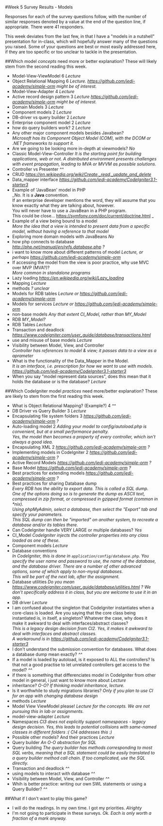 #Week 5 Survey Results - Models

Responses for each of the survey questions follow, with the number of similar
responses denoted by a value at the end of the question line, if appropriate.
There were 41 responders.

This week deviates from the last few, in that I have a "models in a nutshell" presentation
for in-class, which will hopefully answer many of the questions you raised.
Some of your questions are best or most easily addressed here, if they are too specific
or too unclear to tackle in the presentation.

##Which model *concepts* need more or better explanation? These will likely stem from the second reading this week.

- Model-View-ViewModel	6  _Lecture_
- Object Relational Mapping	6 _Lecture. https://github.com/jedi-academy/simple-orm might be of interest._
- Model-View-Adapter	4 _Lecture_
- Active record design pattern	3 _Lecture https://github.com/jedi-academy/simple-orm might be of interest._
- Domain Models	3 _Lecture_
- Component models	2 _Lecture_
- DB-driver vs query builder	2 _Lecture_
- Enterprise component model	2 _Lecture_
- how do query builders work?	2 _Lecture_
- Any other major component models besides Javabean?	  
_Microsoft has its Component Object Model (COM), with the DCOM or .NET frameworks
to support it._
- Are we going to be looking more in-depth at viewmodels?	_No_
- Classic Model-View-Controller	_It is the starting point for building
applications, web or not. A distributed environment presents challenges
with event propagation, leading to MVA or MVVM as possible solutions._
- Controller vs Presenter	_^^_
- CRUD	_https://en.wikipedia.org/wiki/Create,_read,_update_and_delete_
- Data_mapper interface	 _https://github.com/jedi-academy/CodeIgniter3.1-starter3_
- Example of 'JavaBean' model in PHP	  
_No. It is a **Java** convention.  
If an enterprise developer mentions the word, they will assume that you know
exactly what they are talking about, however.  
You will never have to use a JavaBean in a PHP program.    
This could be close...
https://symfony.com/doc/current/doctrine.html  _
- Example of a view being bound to a model  
_More the idea that a view is intended to present
data from a specific model, without having a reference to that model_
- Exploring more domain models with JavaBeans	_No_
- how php connects to database	_http://php.net/manual/en/refs.database.php ?_
- i want to know more about different patterns of model	 _Lecture,
or perhaps https://github.com/jedi-academy/simple-orm_
- If accessing the model from the view is poor practice, why use MVC over MVP (MVA?)?	
_More common in standalone programs_
- Lazy loading	_https://en.wikipedia.org/wiki/Lazy_loading_
- Mapping	 _Lecture_
- methods	_? unclear_
- Models for RDB tables	 _Lecture or https://github.com/jedi-academy/simple-orm_
- Models for services	 _Lecture or https://github.com/jedi-academy/simple-orm_
- non-base models	_Any that extent CI_Model, rather than MY_Model_
- RDB	_MY_Model?_
- RDB Tables	 _Lecture_
- Transaction and deadlock	_https://www.codeigniter.com/user_guide/database/transactions.html_
- use and misuse of base models	 _Lecture_
- Visibility between Model, View, and Controller	  
_Controller has references to model & view; it passes data to a view as a aprameter_
- What is the functionality of the Data_Mapper in the Model.	  
_It is an interface, i.e. prescription for how we want to use with models._
_https://github.com/jedi-academy/CodeIgniter3.1-starter3_
- When you say "model represent data sources", does this mean that it holds the database or is the database?	 _Lecture_



	

##Which CodeIgniter model *practices* need more/better explanation? These are likely to stem from the first reading this week.

- What is Object Relational Mapping? (Example?)	4 _^^_
- DB Driver vs Query Builder	3  _Lecture_
- Encapsulating file system folders	3 _https://github.com/jedi-academy/simple-orm ?_
- Auto-loading model	2  _Adding your model to config/autoload.php is convenient,
but at a small performance penalty.  
Yes, the model then becomes a property of every controller, which isn't always a good idea._
- Encapsulating XML	2 _https://github.com/jedi-academy/simple-orm ?_
- Implementing models in CodeIgniter	2 _https://github.com/jedi-academy/simple-orm ?_
- Active Record Models	 _https://github.com/jedi-academy/simple-orm ?_
- Base Model	 _https://github.com/jedi-academy/simple-orm ?_
- Best practices for extending models	 _https://github.com/jedi-academy/simple-orm ?_
- Best practices for sharing Database dump	
_Every RDB has the ability to export data. This is called a SQL dump.  
One of the options doing so is to generate the dump as ASCII text,
compressed in zip format, or compressed in gzipped format (common in *nix).  
Using phpMyAdmin, select a database, then select the "Export" tab and 
specify your parameters.  
This SQL dump can then be "imported" on another system,
to recreate a database and/or its tables there._
- Can CodeIgniter handle VERY LARGE or multiple databases?	_Yes_
- CI_Model	_CodeIgniter injects the controller properties into
any class loaded as one of these._
- Component models	 _Lecture_
- Database conventions	
_In CodeIgniter, this is done in `application/config/database.php`.
You specify the user name and password to use, the name of the database,
and the database driver. There are a number of other advanced options,
some of which apply to non-mysql databases.  
This will be part of the next lab, after the assignment._
- Database utilities	_Do you mean https://www.codeigniter.com/user_guide/database/utilities.html ?
We don't specifically address it in class, but you are welcome to use it in an app._
- DB driver	 _Lecture_
- I am confused about the singleton that CodeIgniter instantiates when a core-class is loaded.  Are you saying that the core class being instantiated is, in itself, a singleton?  Whatever the case, why does it make it awkward to deal with interfaces/abstract classes?	  
_This is a legacy design decision from CI2. Yes, it makes it awkward to deal with interfaces
and abstract classes.  
A workaround is in https://github.com/jedi-academy/CodeIgniter3.1-starter3_
- I don't understand the submission convention for databases. What does a database dump mean exactly?	_^^_
- If a model is loaded by autoload, is it exposed to ALL the controllers? Is that not a good practise to let unrelated controllers get access to the model?	_^^_
- if there is something that differenciates model in CodeIgniter from other model in general, i just want to know more about	 _Lecture_
- inheritance?	_O-O? If thinking model inheritance, lecture._
- Is it worthwhile to study migrations libraries?	_Only if you plan to use
CI for an app with changing database design_
- methods	 _Lecture_
- Model View ViewModel please!	 _Lecture for the concepts. We are not pursuing this in lab or assignments._
- model-view-adapter	 _Lecture_
- Namespaces	_CI3 does not explicitly support namespaces - legacy design decision.
Yes, this leads to potential collisions with same-named classes in different folders :(
CI4 addresses this :)_
- Possible other models? And their practices	 _Lecture_
- Query builder	_An O-O abstraction for SQL_
- Query building	_The query builder has methods corresponding to most SQL verbs,
meaning that a SQL statement could be easily translated to a query builder method
call chain. If too complicated, use the SQL directly._
- Transaction and deadlock	_^^_
- using models to interact with database	_^^_
- Visibility between Model, View, and Controller  _^^_	
- Whih is better practice: writing our own SWL statements or using a Query Builder?	_^^_


##What if I don't want to play this game?

- I will do the readings. In my own time. I got my priorities. _Alrighty_
- I'm not going to participate in these surveys. _Ok. Each is only worth a fraction of a mark anyway._
